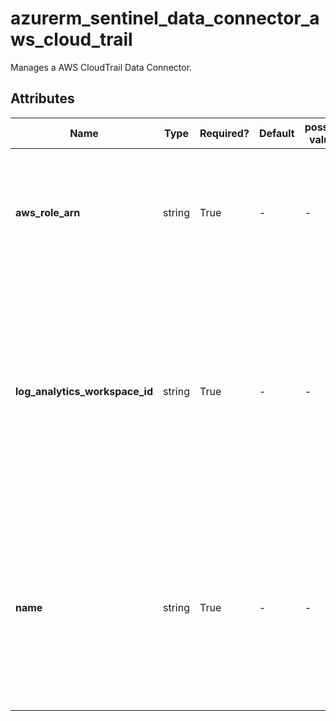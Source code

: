 # azurerm_sentinel_data_connector_aws_cloud_trail

Manages a AWS CloudTrail Data Connector.

## Attributes

| Name | Type | Required? | Default  | possible values | Description |
| ---- | ---- | --------- | -------- | ----------- | ----------- |
| **aws_role_arn** | string | True | -  |  -  | The ARN of the AWS CloudTrail role, which is connected to this AWS CloudTrail Data Connector. | 
| **log_analytics_workspace_id** | string | True | -  |  -  | The ID of the Log Analytics Workspace that this AWS CloudTrail Data Connector resides in. Changing this forces a new AWS CloudTrail Data Connector to be created. | 
| **name** | string | True | -  |  -  | The name which should be used for this AWS CloudTrail Data Connector. Changing this forces a new AWS CloudTrail Data Connector to be created. | 


